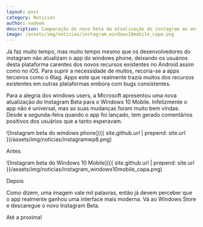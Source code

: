 ```yaml
---
layout: post
category: Noticias
author: nadeem
description: Camparação do novo beta da atualização do instagram ao antigo beta
image: /assets/img/noticias/instagram_windows10mobile_capa.png
---
```


Já faz muito tempo, mas muito tempo mesmo que os desenvolvedores do instagram não atualizam o app do windows phone, deixando os usuários desta plataforma carentes dos novos recursos existentes no Android assim como no iOS.
Para suprir a necessidade de muitos, recoria-se a apps terceiros como o 6tag.
Apps este que realmente trazia muitos dos recursos existentes em outras plataformas embora com bugs consistentes.

Para a alegria dos windows users, a Microsoft apresentou uma nova atualização do Instagram Beta para o Windows 10 Mobile.
Infelizmente o app não é universal, mas as suas mudanças foram muito bem vindas.
Desde a segunda-feira quando o app foi lançado, tem gerado comentários positivos dos usuários que a tanto esperavam.

![Instagram beta do windows phone]({{ site.github.url | prepend: site.url }}/assets/img/noticias/instagramwp8.png)

Antes

![Instagram beta do Windows 10 Mobile]({{ site.github.url | prepend: site.url }}/assets/img/noticias/instagram_windows10mobile_capa.png)

Depois

Como dizem, uma imagem vale mil palavras, então já devem perceber que o app realmente ganhou uma interface mais moderna.
Vá ao Windows Store e descaregue o novo Instagram Beta.

Até a proxima!
